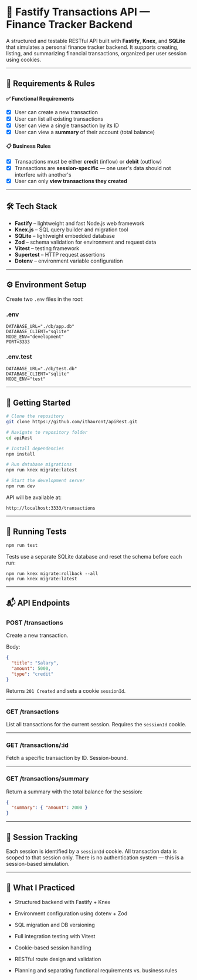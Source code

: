 # 💸 Fastify Transactions API — Finance Tracker Backend

A structured and testable RESTful API built with **Fastify**, **Knex**, and **SQLite** that simulates a personal finance tracker backend. It supports creating, listing, and summarizing financial transactions, organized per user session using cookies.

---

## 🧾 Requirements & Rules

#### ✅ Functional Requirements

- [x] User can create a new transaction
- [x] User can list all existing transactions
- [x] User can view a single transaction by its ID
- [x] User can view a **summary** of their account (total balance)

#### 📋 Business Rules

- [x] Transactions must be either **credit** (inflow) or **debit** (outflow)
- [x] Transactions are **session-specific** — one user's data should not interfere with another's
- [x] User can only **view transactions they created**

---

## 🛠️ Tech Stack

- **Fastify** – lightweight and fast Node.js web framework  
- **Knex.js** – SQL query builder and migration tool  
- **SQLite** – lightweight embedded database  
- **Zod** – schema validation for environment and request data  
- **Vitest** – testing framework  
- **Supertest** – HTTP request assertions  
- **Dotenv** – environment variable configuration  

---

## ⚙️ Environment Setup

Create two `.env` files in the root:

### .env
```env
DATABASE_URL="./db/app.db"
DATABASE_CLIENT="sqlite"
NODE_ENV="development"
PORT=3333
```

### .env.test

```env
DATABASE_URL="./db/test.db"
DATABASE_CLIENT="sqlite"
NODE_ENV="test"
```

---

## 🚀 Getting Started

```bash
# Clone the repository
git clone https://github.com/ithauront/apiRest.git

# Navigate to repository folder
cd apiRest

# Install dependencies
npm install

# Run database migrations
npm run knex migrate:latest

# Start the development server
npm run dev
```
API will be available at:

```
http://localhost:3333/transactions
```

---
## 🧪 Running Tests

```bash
npm run test
```
Tests use a separate SQLite database and reset the schema before each run:

```
npm run knex migrate:rollback --all
npm run knex migrate:latest
```

---
## 📬 API Endpoints

### POST /transactions

Create a new transaction.

Body:
```json
{
  "title": "Salary",
  "amount": 5000,
  "type": "credit"
}
```
Returns ```201 Created``` and sets a cookie ```sessionId```.


---

### GET /transactions

List all transactions for the current session.
Requires the ```sessionId``` cookie.


---

### GET /transactions/:id

Fetch a specific transaction by ID.
Session-bound.


---

### GET /transactions/summary

Return a summary with the total balance for the session:
```json
{
  "summary": { "amount": 2000 }
}
```

---

## 🔐 Session Tracking

Each session is identified by a ```sessionId``` cookie.
All transaction data is scoped to that session only.
There is no authentication system — this is a session-based simulation.


---

## 🧠 What I Practiced

* Structured backend with Fastify + Knex

* Environment configuration using dotenv + Zod

* SQL migration and DB versioning

* Full integration testing with Vitest

* Cookie-based session handling

* RESTful route design and validation

* Planning and separating functional requirements vs. business rules

